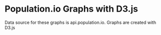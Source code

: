 # Population.io Graphs with D3.js
Data source for these graphs is api.population.io. Graphs are created with D3.js

